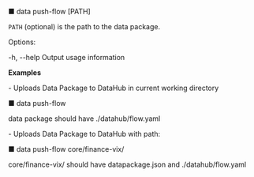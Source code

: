■ data push-flow [PATH]

  `PATH` (optional) is the path to the data package.

Options:

  -h, --help               Output usage information

**Examples**

\- Uploads Data Package to DataHub in current working directory

  ■ data push-flow

  data package should have ./datahub/flow.yaml

\- Uploads Data Package to DataHub with path:

  ■ data push-flow core/finance-vix/

  core/finance-vix/ should have datapackage.json and ./datahub/flow.yaml
